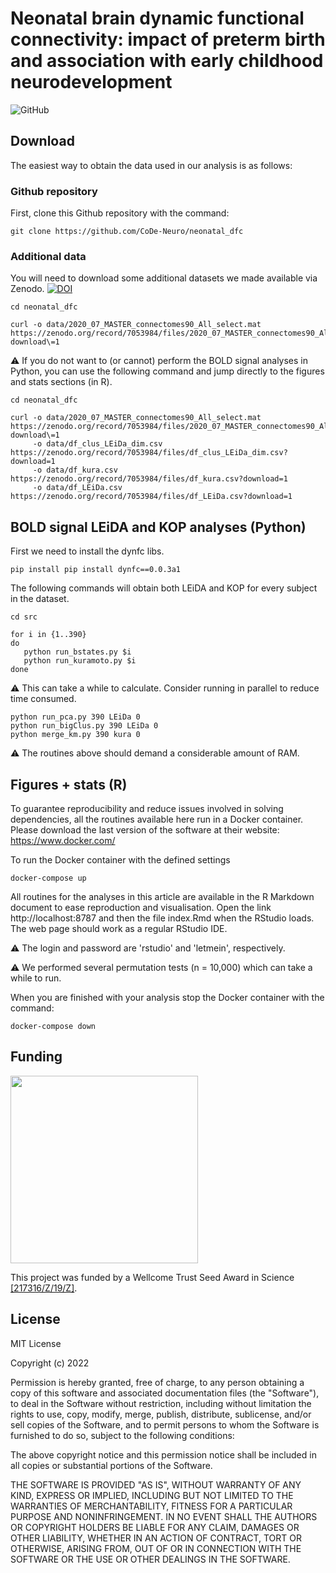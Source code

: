 # Neonatal brain dynamic functional connectivity: impact of preterm birth and association with early childhood neurodevelopment

![GitHub](https://img.shields.io/github/license/CoDe-Neuro/neonatal_dfc)

## Download

The easiest way to obtain the data used in our analysis is as follows:

### Github repository

First, clone this Github repository with the command:

```
git clone https://github.com/CoDe-Neuro/neonatal_dfc
```

### Additional data

You will need to download some additional datasets we made available via Zenodo. [![DOI](https://zenodo.org/badge/DOI/10.5281/zenodo.7053984.svg)](https://doi.org/10.5281/zenodo.7053984)

```
cd neonatal_dfc

curl -o data/2020_07_MASTER_connectomes90_All_select.mat https://zenodo.org/record/7053984/files/2020_07_MASTER_connectomes90_All_select.mat\?download\=1 
```

:warning: If you do not want to (or cannot) perform the BOLD signal analyses in Python, you can use the following command and jump directly to the figures and stats sections (in R).

```
cd neonatal_dfc

curl -o data/2020_07_MASTER_connectomes90_All_select.mat https://zenodo.org/record/7053984/files/2020_07_MASTER_connectomes90_All_select.mat\?download\=1 
     -o data/df_clus_LEiDa_dim.csv https://zenodo.org/record/7053984/files/df_clus_LEiDa_dim.csv?download=1 
     -o data/df_kura.csv https://zenodo.org/record/7053984/files/df_kura.csv?download=1 
     -o data/df_LEiDa.csv https://zenodo.org/record/7053984/files/df_LEiDa.csv?download=1
```

## BOLD signal LEiDA and KOP analyses (Python)

First we need to install the dynfc libs.

```
pip install pip install dynfc==0.0.3a1
```

The following commands will obtain both LEiDA and KOP for every subject in the dataset.

```
cd src

for i in {1..390}
do
   python run_bstates.py $i
   python run_kuramoto.py $i
done
```

:warning: This can take a while to calculate. Consider running in parallel to reduce time consumed.

```
python run_pca.py 390 LEiDa 0
python run_bigClus.py 390 LEiDa 0
python merge_km.py 390 kura 0
```
:warning: The routines above should demand a considerable amount of RAM.

## Figures + stats (R)

To guarantee reproducibility and reduce issues involved in solving dependencies, all the routines available here run in a Docker container. Please download the last version of the software at their website: https://www.docker.com/

To run the Docker container with the defined settings

```
docker-compose up
```

All routines for the analyses in this article are available in the R Markdown document to ease reproduction and visualisation. Open the link http://localhost:8787 and then the file index.Rmd when the RStudio loads. The web page should work as a regular RStudio IDE.

:warning: The login and password are 'rstudio' and 'letmein', respectively.

:warning: We performed several permutation tests (n = 10,000) which can take a while to run.

When you are finished with your analysis stop the Docker container with the command:

```
docker-compose down
```

## Funding

<img src="https://upload.wikimedia.org/wikipedia/commons/5/58/Wellcome_Trust_logo.svg" width="300">

This project was funded by a Wellcome Trust Seed Award in Science [[217316/Z/19/Z]](https://europepmc.org/grantfinder/grantdetails?query=pi%3A%22Batalle%2BD%22%2Bgid%3A%22217316%22%2Bga%3A%22Wellcome%20Trust%22).

## License

MIT License

Copyright (c) 2022

Permission is hereby granted, free of charge, to any person obtaining a copy
of this software and associated documentation files (the "Software"), to deal
in the Software without restriction, including without limitation the rights
to use, copy, modify, merge, publish, distribute, sublicense, and/or sell
copies of the Software, and to permit persons to whom the Software is
furnished to do so, subject to the following conditions:

The above copyright notice and this permission notice shall be included in all
copies or substantial portions of the Software.

THE SOFTWARE IS PROVIDED "AS IS", WITHOUT WARRANTY OF ANY KIND, EXPRESS OR
IMPLIED, INCLUDING BUT NOT LIMITED TO THE WARRANTIES OF MERCHANTABILITY,
FITNESS FOR A PARTICULAR PURPOSE AND NONINFRINGEMENT. IN NO EVENT SHALL THE
AUTHORS OR COPYRIGHT HOLDERS BE LIABLE FOR ANY CLAIM, DAMAGES OR OTHER
LIABILITY, WHETHER IN AN ACTION OF CONTRACT, TORT OR OTHERWISE, ARISING FROM,
OUT OF OR IN CONNECTION WITH THE SOFTWARE OR THE USE OR OTHER DEALINGS IN THE
SOFTWARE.
